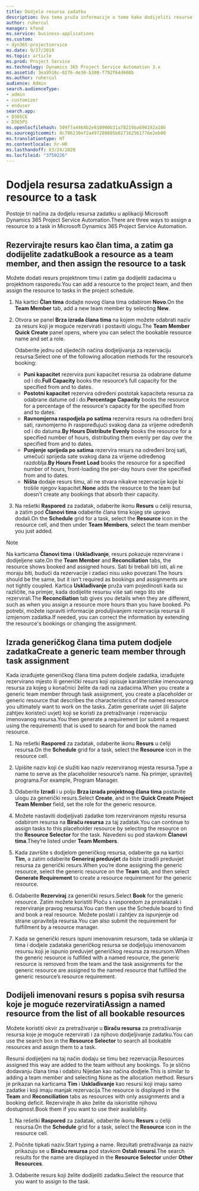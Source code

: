 ```yaml
---
title: Dodjela resursa zadatku
description: Ova tema pruža informacije o tome kako dodijeliti resurse zadacima.
author: ruhercul
manager: kfend
ms.service: business-applications
ms.custom:
- dyn365-projectservice
ms.date: 9/27/2019
ms.topic: article
ms.prod: Project Service
ms.technology: Dynamics 365 Project Service Automation 3.x
ms.assetid: 3ea9516c-0276-4e30-b308-f792f64d608b
ms.author: ruhercul
audience: Admin
search.audienceType:
- admin
- customizer
- enduser
search.app:
- D365CE
- D365PS
ms.openlocfilehash: 509f7a4464b2e810900b31a78219ba696192a18b
ms.sourcegitcommit: 8c786230ef2a497280885b827162561776e2eb00
ms.translationtype: HT
ms.contentlocale: hr-HR
ms.lasthandoff: 03/24/2020
ms.locfileid: "3750226"
---
```

# <a name="assign-a-resource-to-a-task"></a><span data-ttu-id="de49c-103">Dodjela resursa zadatku</span><span class="sxs-lookup"><span data-stu-id="de49c-103">Assign a resource to a task</span></span>

<span data-ttu-id="de49c-104">Postoje tri načina za dodjelu resursa zadatku u aplikaciji Microsoft Dynamics 365 Project Service Automation.</span><span class="sxs-lookup"><span data-stu-id="de49c-104">There are three ways to assign a resource to a task in Microsoft Dynamics 365 Project Service Automation.</span></span>

## <a name="book-a-resource-as-a-team-member-and-then-assign-the-resource-to-a-task"></a><span data-ttu-id="de49c-105">Rezervirajte resurs kao član tima, a zatim ga dodijelite zadatku</span><span class="sxs-lookup"><span data-stu-id="de49c-105">Book a resource as a team member, and then assign the resource to a task</span></span>

<span data-ttu-id="de49c-106">Možete dodati resurs projektnom timu i zatim ga dodijeliti zadacima u projektnom rasporedu.</span><span class="sxs-lookup"><span data-stu-id="de49c-106">You can add a resource to the project team, and then assign the resource to tasks in the project schedule.</span></span>

1. <span data-ttu-id="de49c-107">Na kartici **Član tima** dodajte novog člana tima odabirom **Novo**.</span><span class="sxs-lookup"><span data-stu-id="de49c-107">On the **Team Member** tab, add a new team member by selecting **New**.</span></span> 

2. <span data-ttu-id="de49c-108">Otvora se panel **Brza izrada člana tima** na kojem možete odabrati naziv za resurs koji je moguće rezervirati i postaviti ulogu.</span><span class="sxs-lookup"><span data-stu-id="de49c-108">The **Team Member Quick Create** panel opens, where you can select the bookable resource name and set a role.</span></span> 

    <span data-ttu-id="de49c-109">Odaberite jednu od sljedećih načina dodjeljivanja za rezervaciju resursa:</span><span class="sxs-lookup"><span data-stu-id="de49c-109">Select one of the following allocation methods for the resource’s booking:</span></span>

    - <span data-ttu-id="de49c-110">**Puni kapacitet** rezervira puni kapacitet resursa za odabrane datume od i do.</span><span class="sxs-lookup"><span data-stu-id="de49c-110">**Full Capacity** books the resource’s full capacity for the specified from and to dates.</span></span>
    - <span data-ttu-id="de49c-111">**Postotni kapacitet** rezervira određeni postotak kapaciteta resursa za odabrane datume od i do.</span><span class="sxs-lookup"><span data-stu-id="de49c-111">**Percentage Capacity** books the resource for a percentage of the resource's capacity for the specified from and to dates.</span></span>
    - <span data-ttu-id="de49c-112">**Ravnomjerna raspodjela po satima** rezervira resurs na određeni broj sati, ravnomjerno ih raspoređujući svakog dana za vrijeme određenih od i do datuma.</span><span class="sxs-lookup"><span data-stu-id="de49c-112">**By Hours Distribute Evenly** books the resource for a specified number of hours, distributing them evenly per day over the specified from and to dates.</span></span>
    - <span data-ttu-id="de49c-113">**Punjenje sprijeda po satima** rezervira resurs na određeni broj sati, umečući sprijeda sate svakog dana za vrijeme određenog razdoblja.</span><span class="sxs-lookup"><span data-stu-id="de49c-113">**By Hours Front Load** books the resource for a specified number of hours, front-loading the per-day hours over the specified from and to dates.</span></span>
    - <span data-ttu-id="de49c-114">**Ništa** dodaje resurs timu, ali ne stvara nikakve rezervacije koje bi trošile njegov kapacitet.</span><span class="sxs-lookup"><span data-stu-id="de49c-114">**None** adds the resource to the team but doesn’t create any bookings that absorb their capacity.</span></span>

3. <span data-ttu-id="de49c-115">Na rešetki **Raspored** za zadatak, odaberite ikonu **Resurs** u ćeliji resursa, a zatim pod **Članovi tima** odaberite člana tima kojeg ste upravo dodali.</span><span class="sxs-lookup"><span data-stu-id="de49c-115">On the **Schedule** grid for a task, select the **Resource** icon in the resource cell, and then under **Team Members**, select the team member you just added.</span></span> 

> [!NOTE]
> <span data-ttu-id="de49c-116">Na karticama **Članovi tima** i **Usklađivanje**, resurs pokazuje rezervirane i dodijeljene sate.</span><span class="sxs-lookup"><span data-stu-id="de49c-116">On the **Team Member** and **Reconciliation** tabs, the resource shows booked and assigned hours.</span></span> <span data-ttu-id="de49c-117">Sati bi trebali biti isti, ali ne moraju biti, budući da rezervacije i zadaci nisu usko povezani.</span><span class="sxs-lookup"><span data-stu-id="de49c-117">The hours should be the same, but it isn't required as bookings and assignments are not tightly coupled.</span></span> <span data-ttu-id="de49c-118">Kartica **Usklađivanje** pruža vam pojedinosti kada su različite, na primjer, kada dodijelite resursu više sati nego što ste rezervirali.</span><span class="sxs-lookup"><span data-stu-id="de49c-118">The **Reconciliation** tab gives you details when they are different, such as when you assign a resource more hours than you have booked.</span></span> <span data-ttu-id="de49c-119">Po potrebi, možete ispraviti informacije produljivanjem rezervacija resursa ili izmjenom zadatka.</span><span class="sxs-lookup"><span data-stu-id="de49c-119">If needed, you can correct the information by extending the resource's bookings or changing the assignment.</span></span>

## <a name="create-a-generic-team-member-through-task-assignment"></a><span data-ttu-id="de49c-120">Izrada generičkog člana tima putem dodjele zadatka</span><span class="sxs-lookup"><span data-stu-id="de49c-120">Create a generic team member through task assignment</span></span>

<span data-ttu-id="de49c-121">Kada izrađujete generičkog člana tima putem dodjele zadatka, izrađujete rezervirano mjesto ili generički resurs koji opisuje karakteristike imenovanog resursa za kojeg u konačnici želite da radi na zadacima.</span><span class="sxs-lookup"><span data-stu-id="de49c-121">When you create a generic team member through task assignment, you create a placeholder or generic resource that describes the characteristics of the named resource you ultimately want to work on the tasks.</span></span> <span data-ttu-id="de49c-122">Zatim generirate uvjet (ili šaljete zahtjev koristeći uvjet) koji se koristi za pretraživanje i rezervaciju imenovanog resursa.</span><span class="sxs-lookup"><span data-stu-id="de49c-122">You then generate a requirement (or submit a request using the requirement) that is used to search for and book the named resource.</span></span>

1. <span data-ttu-id="de49c-123">Na rešetki **Raspored** za zadatak, odaberite ikonu **Resurs** u ćeliji resursa.</span><span class="sxs-lookup"><span data-stu-id="de49c-123">On the **Schedule** grid for a task, select the **Resource** icon in the resource cell.</span></span>

2. <span data-ttu-id="de49c-124">Upišite naziv koji će služiti kao naziv rezerviranog mjesta resursa.</span><span class="sxs-lookup"><span data-stu-id="de49c-124">Type a name to serve as the placeholder resource’s name.</span></span> <span data-ttu-id="de49c-125">Na primjer, upravitelj programa.</span><span class="sxs-lookup"><span data-stu-id="de49c-125">For example, Program Manager.</span></span>

3. <span data-ttu-id="de49c-126">Odaberite **Izradi** i u polju **Brza izrada projektnog člana tima** postavite ulogu za generički resurs.</span><span class="sxs-lookup"><span data-stu-id="de49c-126">Select **Create**, and in the **Quick Create Project Team Member** field, set the role for the generic resource.</span></span>

4. <span data-ttu-id="de49c-127">Možete nastaviti dodjeljivati zadatke tom rezerviranom mjestu resursa odabirom resursa na **Biraču resursa** za taj zadatak.</span><span class="sxs-lookup"><span data-stu-id="de49c-127">You can continue to assign tasks to this placeholder resource by selecting the resource on the **Resource Selector** for the task.</span></span> <span data-ttu-id="de49c-128">Navedeni su pod stavkom **Članovi tima**.</span><span class="sxs-lookup"><span data-stu-id="de49c-128">They’re listed under **Team Members**.</span></span>

5. <span data-ttu-id="de49c-129">Kada završite s dodjelom generičkog resursa, odaberite ga na kartici **Tim**, a zatim odaberite **Generiraj preduvjet** da biste izradili preduvjet resursa za generički resurs.</span><span class="sxs-lookup"><span data-stu-id="de49c-129">When you’re done assigning the generic resource, select the generic resource on the **Team** tab, and then select **Generate Requirement** to create a resource requirement for the generic resource.</span></span>

6. <span data-ttu-id="de49c-130">Odaberite **Rezerviraj** za generički resurs.</span><span class="sxs-lookup"><span data-stu-id="de49c-130">Select **Book** for the generic resource.</span></span> <span data-ttu-id="de49c-131">Zatim možete koristiti Ploču s rasporedom za pronalazak i rezerviranje pravog resursa.</span><span class="sxs-lookup"><span data-stu-id="de49c-131">You can then use the Schedule board to find and book a real resource.</span></span> <span data-ttu-id="de49c-132">Možete poslati i zahtjev za ispunjenje od strane upravitelja resursa.</span><span class="sxs-lookup"><span data-stu-id="de49c-132">You can also submit the requirement for fulfillment by a resource manager.</span></span>

7. <span data-ttu-id="de49c-133">Kada se generički resurs ispuni imenovanim resursom, tada se uklanja iz tima i dodjele zadataka generičkog resursa se dodjeljuju imenovanom resursu koji je ispunio preduvjet generičkog resursa za resursom.</span><span class="sxs-lookup"><span data-stu-id="de49c-133">When the generic resource is fulfilled with a named resource, the generic resource is removed from the team and the task assignments for the generic resource are assigned to the named resource that fulfilled the generic resource’s resource requirement.</span></span>

## <a name="assign-a-named-resource-from-the-list-of-all-bookable-resources"></a><span data-ttu-id="de49c-134">Dodijeli imenovani resurs s popisa svih resursa koje je moguće rezervirati</span><span class="sxs-lookup"><span data-stu-id="de49c-134">Assign a named resource from the list of all bookable resources</span></span>

<span data-ttu-id="de49c-135">Možete koristiti okvir za pretraživanje u **Biraču resursa** za pretraživanje resursa koje je moguće rezervirati i za njihovo dodjeljivanje zadatku.</span><span class="sxs-lookup"><span data-stu-id="de49c-135">You can use the search box in the **Resource Selector** to search all bookable resources and assign them to a task.</span></span>

<span data-ttu-id="de49c-136">Resursi dodijeljeni na taj način dodaju se timu bez rezervacija.</span><span class="sxs-lookup"><span data-stu-id="de49c-136">Resources assigned this way are added to the team without any bookings.</span></span> <span data-ttu-id="de49c-137">To je slično dodavanju člana tima i odabiru Nijedan kao načina dodjele.</span><span class="sxs-lookup"><span data-stu-id="de49c-137">This is similar to adding a team member and selecting None as the allocation method.</span></span> <span data-ttu-id="de49c-138">Resurs je prikazan na karticama **Tim** i **Usklađivanje** kao resursi koji imaju samo zadatke i koji imaju manjak rezervacija.</span><span class="sxs-lookup"><span data-stu-id="de49c-138">The resource is displayed in the **Team** and **Reconciliation** tabs as resources with only assignments and a booking deficit.</span></span> <span data-ttu-id="de49c-139">Rezervirajte ih ako želite da iskoristite njihovu dostupnost.</span><span class="sxs-lookup"><span data-stu-id="de49c-139">Book them if you want to use their availability.</span></span>

1. <span data-ttu-id="de49c-140">Na rešetki **Raspored** za zadatak, odaberite ikonu **Resurs** u ćeliji resursa.</span><span class="sxs-lookup"><span data-stu-id="de49c-140">On the **Schedule** grid for a task, select the **Resource** icon in the resource cell.</span></span>

2. <span data-ttu-id="de49c-141">Počnite tipkati naziv.</span><span class="sxs-lookup"><span data-stu-id="de49c-141">Start typing a name.</span></span> <span data-ttu-id="de49c-142">Rezultati pretraživanja za naziv prikazuju se u **Biraču resursa** pod stavkom **Ostali resursi**.</span><span class="sxs-lookup"><span data-stu-id="de49c-142">The search results for the name are displayed in the **Resource Selector** under **Other Resources**.</span></span>

3. <span data-ttu-id="de49c-143">Odaberite resurs koji želite dodijeliti zadatku.</span><span class="sxs-lookup"><span data-stu-id="de49c-143">Select the resource that you want to assign to the task.</span></span>

